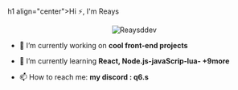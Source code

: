 h1 align="center">Hi ⚡, I'm Reays</h1>
<p align="center">
  <img src="https://media.discordapp.net/attachments/1117431123350396949/1376286486483439769/githup_pf_pic.jpg?ex=6834c62c&is=683374ac&hm=2415a960289c9149bb49bb47627523fc8010fe243a8dab0ac6e2e5270e9deb8d&=&format=webp" alt="Reaysddev" />
</p>

- 🔭 I’m currently working on **cool front-end projects**

- 🌱 I’m currently learning **React, Node.js-javaScrip-lua- +9more**

- 📫 How to reach me: **my discord : q6.s**

